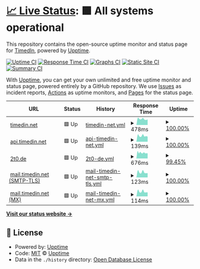 # [📈 Live Status](https://status.timedin.net): <!--live status--> **🟩 All systems operational**

This repository contains the open-source uptime monitor and status page for [TimedIn](https://www.timedin.net), powered by [Upptime](https://github.com/upptime/upptime).

[![Uptime CI](https://github.com/timedin-de/upptime/workflows/Uptime%20CI/badge.svg)](https://github.com/timedin-de/upptime/actions?query=workflow%3A%22Uptime+CI%22)
[![Response Time CI](https://github.com/timedin-de/upptime/workflows/Response%20Time%20CI/badge.svg)](https://github.com/timedin-de/upptime/actions?query=workflow%3A%22Response+Time+CI%22)
[![Graphs CI](https://github.com/timedin-de/upptime/workflows/Graphs%20CI/badge.svg)](https://github.com/timedin-de/upptime/actions?query=workflow%3A%22Graphs+CI%22)
[![Static Site CI](https://github.com/timedin-de/upptime/workflows/Static%20Site%20CI/badge.svg)](https://github.com/timedin-de/upptime/actions?query=workflow%3A%22Static+Site+CI%22)
[![Summary CI](https://github.com/timedin-de/upptime/workflows/Summary%20CI/badge.svg)](https://github.com/timedin-de/upptime/actions?query=workflow%3A%22Summary+CI%22)

With [Upptime](https://upptime.js.org), you can get your own unlimited and free uptime monitor and status page, powered entirely by a GitHub repository. We use [Issues](https://github.com/upptime/upptime/issues) as incident reports, [Actions](https://github.com/timedin-de/upptime/actions) as uptime monitors, and [Pages](https://status.timedin.net) for the status page.

<!--start: status pages-->
<!-- This summary is generated by Upptime (https://github.com/upptime/upptime) -->
<!-- Do not edit this manually, your changes will be overwritten -->
<!-- prettier-ignore -->
| URL | Status | History | Response Time | Uptime |
| --- | ------ | ------- | ------------- | ------ |
| <img alt="" src="https://static.timedin.net/icons/android-icon-192x192.png" height="13"> [timedin.net](https://www.timedin.net) | 🟩 Up | [timedin-net.yml](https://github.com/timedin-de/upptime/commits/HEAD/history/timedin-net.yml) | <details><summary><img alt="Response time graph" src="./graphs/timedin-net/response-time-week.png" height="20"> 478ms</summary><br><a href="https://status.timedin.net/history/timedin-net"><img alt="Response time 511" src="https://img.shields.io/endpoint?url=https%3A%2F%2Fraw.githubusercontent.com%2Ftimedin-de%2Fupptime%2FHEAD%2Fapi%2Ftimedin-net%2Fresponse-time.json"></a><br><a href="https://status.timedin.net/history/timedin-net"><img alt="24-hour response time 442" src="https://img.shields.io/endpoint?url=https%3A%2F%2Fraw.githubusercontent.com%2Ftimedin-de%2Fupptime%2FHEAD%2Fapi%2Ftimedin-net%2Fresponse-time-day.json"></a><br><a href="https://status.timedin.net/history/timedin-net"><img alt="7-day response time 478" src="https://img.shields.io/endpoint?url=https%3A%2F%2Fraw.githubusercontent.com%2Ftimedin-de%2Fupptime%2FHEAD%2Fapi%2Ftimedin-net%2Fresponse-time-week.json"></a><br><a href="https://status.timedin.net/history/timedin-net"><img alt="30-day response time 511" src="https://img.shields.io/endpoint?url=https%3A%2F%2Fraw.githubusercontent.com%2Ftimedin-de%2Fupptime%2FHEAD%2Fapi%2Ftimedin-net%2Fresponse-time-month.json"></a><br><a href="https://status.timedin.net/history/timedin-net"><img alt="1-year response time 511" src="https://img.shields.io/endpoint?url=https%3A%2F%2Fraw.githubusercontent.com%2Ftimedin-de%2Fupptime%2FHEAD%2Fapi%2Ftimedin-net%2Fresponse-time-year.json"></a></details> | <details><summary><a href="https://status.timedin.net/history/timedin-net">100.00%</a></summary><a href="https://status.timedin.net/history/timedin-net"><img alt="All-time uptime 100.00%" src="https://img.shields.io/endpoint?url=https%3A%2F%2Fraw.githubusercontent.com%2Ftimedin-de%2Fupptime%2FHEAD%2Fapi%2Ftimedin-net%2Fuptime.json"></a><br><a href="https://status.timedin.net/history/timedin-net"><img alt="24-hour uptime 100.00%" src="https://img.shields.io/endpoint?url=https%3A%2F%2Fraw.githubusercontent.com%2Ftimedin-de%2Fupptime%2FHEAD%2Fapi%2Ftimedin-net%2Fuptime-day.json"></a><br><a href="https://status.timedin.net/history/timedin-net"><img alt="7-day uptime 100.00%" src="https://img.shields.io/endpoint?url=https%3A%2F%2Fraw.githubusercontent.com%2Ftimedin-de%2Fupptime%2FHEAD%2Fapi%2Ftimedin-net%2Fuptime-week.json"></a><br><a href="https://status.timedin.net/history/timedin-net"><img alt="30-day uptime 100.00%" src="https://img.shields.io/endpoint?url=https%3A%2F%2Fraw.githubusercontent.com%2Ftimedin-de%2Fupptime%2FHEAD%2Fapi%2Ftimedin-net%2Fuptime-month.json"></a><br><a href="https://status.timedin.net/history/timedin-net"><img alt="1-year uptime 100.00%" src="https://img.shields.io/endpoint?url=https%3A%2F%2Fraw.githubusercontent.com%2Ftimedin-de%2Fupptime%2FHEAD%2Fapi%2Ftimedin-net%2Fuptime-year.json"></a></details>
| <img alt="" src="https://static.timedin.net/icons/android-icon-192x192.png" height="13"> [api.timedin.net](https://www.timedin.net) | 🟩 Up | [api-timedin-net.yml](https://github.com/timedin-de/upptime/commits/HEAD/history/api-timedin-net.yml) | <details><summary><img alt="Response time graph" src="./graphs/api-timedin-net/response-time-week.png" height="20"> 139ms</summary><br><a href="https://status.timedin.net/history/api-timedin-net"><img alt="Response time 150" src="https://img.shields.io/endpoint?url=https%3A%2F%2Fraw.githubusercontent.com%2Ftimedin-de%2Fupptime%2FHEAD%2Fapi%2Fapi-timedin-net%2Fresponse-time.json"></a><br><a href="https://status.timedin.net/history/api-timedin-net"><img alt="24-hour response time 122" src="https://img.shields.io/endpoint?url=https%3A%2F%2Fraw.githubusercontent.com%2Ftimedin-de%2Fupptime%2FHEAD%2Fapi%2Fapi-timedin-net%2Fresponse-time-day.json"></a><br><a href="https://status.timedin.net/history/api-timedin-net"><img alt="7-day response time 139" src="https://img.shields.io/endpoint?url=https%3A%2F%2Fraw.githubusercontent.com%2Ftimedin-de%2Fupptime%2FHEAD%2Fapi%2Fapi-timedin-net%2Fresponse-time-week.json"></a><br><a href="https://status.timedin.net/history/api-timedin-net"><img alt="30-day response time 150" src="https://img.shields.io/endpoint?url=https%3A%2F%2Fraw.githubusercontent.com%2Ftimedin-de%2Fupptime%2FHEAD%2Fapi%2Fapi-timedin-net%2Fresponse-time-month.json"></a><br><a href="https://status.timedin.net/history/api-timedin-net"><img alt="1-year response time 150" src="https://img.shields.io/endpoint?url=https%3A%2F%2Fraw.githubusercontent.com%2Ftimedin-de%2Fupptime%2FHEAD%2Fapi%2Fapi-timedin-net%2Fresponse-time-year.json"></a></details> | <details><summary><a href="https://status.timedin.net/history/api-timedin-net">100.00%</a></summary><a href="https://status.timedin.net/history/api-timedin-net"><img alt="All-time uptime 100.00%" src="https://img.shields.io/endpoint?url=https%3A%2F%2Fraw.githubusercontent.com%2Ftimedin-de%2Fupptime%2FHEAD%2Fapi%2Fapi-timedin-net%2Fuptime.json"></a><br><a href="https://status.timedin.net/history/api-timedin-net"><img alt="24-hour uptime 100.00%" src="https://img.shields.io/endpoint?url=https%3A%2F%2Fraw.githubusercontent.com%2Ftimedin-de%2Fupptime%2FHEAD%2Fapi%2Fapi-timedin-net%2Fuptime-day.json"></a><br><a href="https://status.timedin.net/history/api-timedin-net"><img alt="7-day uptime 100.00%" src="https://img.shields.io/endpoint?url=https%3A%2F%2Fraw.githubusercontent.com%2Ftimedin-de%2Fupptime%2FHEAD%2Fapi%2Fapi-timedin-net%2Fuptime-week.json"></a><br><a href="https://status.timedin.net/history/api-timedin-net"><img alt="30-day uptime 100.00%" src="https://img.shields.io/endpoint?url=https%3A%2F%2Fraw.githubusercontent.com%2Ftimedin-de%2Fupptime%2FHEAD%2Fapi%2Fapi-timedin-net%2Fuptime-month.json"></a><br><a href="https://status.timedin.net/history/api-timedin-net"><img alt="1-year uptime 100.00%" src="https://img.shields.io/endpoint?url=https%3A%2F%2Fraw.githubusercontent.com%2Ftimedin-de%2Fupptime%2FHEAD%2Fapi%2Fapi-timedin-net%2Fuptime-year.json"></a></details>
| <img alt="" src="https://static.timedin.net/icons/android-icon-192x192.png" height="13"> [2t0.de](https://2t0.de/) | 🟩 Up | [2t0-de.yml](https://github.com/timedin-de/upptime/commits/HEAD/history/2t0-de.yml) | <details><summary><img alt="Response time graph" src="./graphs/2t0-de/response-time-week.png" height="20"> 676ms</summary><br><a href="https://status.timedin.net/history/2t0-de"><img alt="Response time 729" src="https://img.shields.io/endpoint?url=https%3A%2F%2Fraw.githubusercontent.com%2Ftimedin-de%2Fupptime%2FHEAD%2Fapi%2F2t0-de%2Fresponse-time.json"></a><br><a href="https://status.timedin.net/history/2t0-de"><img alt="24-hour response time 614" src="https://img.shields.io/endpoint?url=https%3A%2F%2Fraw.githubusercontent.com%2Ftimedin-de%2Fupptime%2FHEAD%2Fapi%2F2t0-de%2Fresponse-time-day.json"></a><br><a href="https://status.timedin.net/history/2t0-de"><img alt="7-day response time 676" src="https://img.shields.io/endpoint?url=https%3A%2F%2Fraw.githubusercontent.com%2Ftimedin-de%2Fupptime%2FHEAD%2Fapi%2F2t0-de%2Fresponse-time-week.json"></a><br><a href="https://status.timedin.net/history/2t0-de"><img alt="30-day response time 729" src="https://img.shields.io/endpoint?url=https%3A%2F%2Fraw.githubusercontent.com%2Ftimedin-de%2Fupptime%2FHEAD%2Fapi%2F2t0-de%2Fresponse-time-month.json"></a><br><a href="https://status.timedin.net/history/2t0-de"><img alt="1-year response time 729" src="https://img.shields.io/endpoint?url=https%3A%2F%2Fraw.githubusercontent.com%2Ftimedin-de%2Fupptime%2FHEAD%2Fapi%2F2t0-de%2Fresponse-time-year.json"></a></details> | <details><summary><a href="https://status.timedin.net/history/2t0-de">99.45%</a></summary><a href="https://status.timedin.net/history/2t0-de"><img alt="All-time uptime 99.73%" src="https://img.shields.io/endpoint?url=https%3A%2F%2Fraw.githubusercontent.com%2Ftimedin-de%2Fupptime%2FHEAD%2Fapi%2F2t0-de%2Fuptime.json"></a><br><a href="https://status.timedin.net/history/2t0-de"><img alt="24-hour uptime 100.00%" src="https://img.shields.io/endpoint?url=https%3A%2F%2Fraw.githubusercontent.com%2Ftimedin-de%2Fupptime%2FHEAD%2Fapi%2F2t0-de%2Fuptime-day.json"></a><br><a href="https://status.timedin.net/history/2t0-de"><img alt="7-day uptime 99.45%" src="https://img.shields.io/endpoint?url=https%3A%2F%2Fraw.githubusercontent.com%2Ftimedin-de%2Fupptime%2FHEAD%2Fapi%2F2t0-de%2Fuptime-week.json"></a><br><a href="https://status.timedin.net/history/2t0-de"><img alt="30-day uptime 99.73%" src="https://img.shields.io/endpoint?url=https%3A%2F%2Fraw.githubusercontent.com%2Ftimedin-de%2Fupptime%2FHEAD%2Fapi%2F2t0-de%2Fuptime-month.json"></a><br><a href="https://status.timedin.net/history/2t0-de"><img alt="1-year uptime 99.73%" src="https://img.shields.io/endpoint?url=https%3A%2F%2Fraw.githubusercontent.com%2Ftimedin-de%2Fupptime%2FHEAD%2Fapi%2F2t0-de%2Fuptime-year.json"></a></details>
| <img alt="" src="https://static.timedin.net/icons/android-icon-192x192.png" height="13"> [mail.timedin.net (SMTP-TLS)](mail.timedin.net) | 🟩 Up | [mail-timedin-net-smtp-tls.yml](https://github.com/timedin-de/upptime/commits/HEAD/history/mail-timedin-net-smtp-tls.yml) | <details><summary><img alt="Response time graph" src="./graphs/mail-timedin-net-smtp-tls/response-time-week.png" height="20"> 123ms</summary><br><a href="https://status.timedin.net/history/mail-timedin-net-smtp-tls"><img alt="Response time 130" src="https://img.shields.io/endpoint?url=https%3A%2F%2Fraw.githubusercontent.com%2Ftimedin-de%2Fupptime%2FHEAD%2Fapi%2Fmail-timedin-net-smtp-tls%2Fresponse-time.json"></a><br><a href="https://status.timedin.net/history/mail-timedin-net-smtp-tls"><img alt="24-hour response time 103" src="https://img.shields.io/endpoint?url=https%3A%2F%2Fraw.githubusercontent.com%2Ftimedin-de%2Fupptime%2FHEAD%2Fapi%2Fmail-timedin-net-smtp-tls%2Fresponse-time-day.json"></a><br><a href="https://status.timedin.net/history/mail-timedin-net-smtp-tls"><img alt="7-day response time 123" src="https://img.shields.io/endpoint?url=https%3A%2F%2Fraw.githubusercontent.com%2Ftimedin-de%2Fupptime%2FHEAD%2Fapi%2Fmail-timedin-net-smtp-tls%2Fresponse-time-week.json"></a><br><a href="https://status.timedin.net/history/mail-timedin-net-smtp-tls"><img alt="30-day response time 130" src="https://img.shields.io/endpoint?url=https%3A%2F%2Fraw.githubusercontent.com%2Ftimedin-de%2Fupptime%2FHEAD%2Fapi%2Fmail-timedin-net-smtp-tls%2Fresponse-time-month.json"></a><br><a href="https://status.timedin.net/history/mail-timedin-net-smtp-tls"><img alt="1-year response time 130" src="https://img.shields.io/endpoint?url=https%3A%2F%2Fraw.githubusercontent.com%2Ftimedin-de%2Fupptime%2FHEAD%2Fapi%2Fmail-timedin-net-smtp-tls%2Fresponse-time-year.json"></a></details> | <details><summary><a href="https://status.timedin.net/history/mail-timedin-net-smtp-tls">100.00%</a></summary><a href="https://status.timedin.net/history/mail-timedin-net-smtp-tls"><img alt="All-time uptime 100.00%" src="https://img.shields.io/endpoint?url=https%3A%2F%2Fraw.githubusercontent.com%2Ftimedin-de%2Fupptime%2FHEAD%2Fapi%2Fmail-timedin-net-smtp-tls%2Fuptime.json"></a><br><a href="https://status.timedin.net/history/mail-timedin-net-smtp-tls"><img alt="24-hour uptime 100.00%" src="https://img.shields.io/endpoint?url=https%3A%2F%2Fraw.githubusercontent.com%2Ftimedin-de%2Fupptime%2FHEAD%2Fapi%2Fmail-timedin-net-smtp-tls%2Fuptime-day.json"></a><br><a href="https://status.timedin.net/history/mail-timedin-net-smtp-tls"><img alt="7-day uptime 100.00%" src="https://img.shields.io/endpoint?url=https%3A%2F%2Fraw.githubusercontent.com%2Ftimedin-de%2Fupptime%2FHEAD%2Fapi%2Fmail-timedin-net-smtp-tls%2Fuptime-week.json"></a><br><a href="https://status.timedin.net/history/mail-timedin-net-smtp-tls"><img alt="30-day uptime 100.00%" src="https://img.shields.io/endpoint?url=https%3A%2F%2Fraw.githubusercontent.com%2Ftimedin-de%2Fupptime%2FHEAD%2Fapi%2Fmail-timedin-net-smtp-tls%2Fuptime-month.json"></a><br><a href="https://status.timedin.net/history/mail-timedin-net-smtp-tls"><img alt="1-year uptime 100.00%" src="https://img.shields.io/endpoint?url=https%3A%2F%2Fraw.githubusercontent.com%2Ftimedin-de%2Fupptime%2FHEAD%2Fapi%2Fmail-timedin-net-smtp-tls%2Fuptime-year.json"></a></details>
| <img alt="" src="https://static.timedin.net/icons/android-icon-192x192.png" height="13"> [mail.timedin.net (MX)](mail.timedin.net) | 🟩 Up | [mail-timedin-net-mx.yml](https://github.com/timedin-de/upptime/commits/HEAD/history/mail-timedin-net-mx.yml) | <details><summary><img alt="Response time graph" src="./graphs/mail-timedin-net-mx/response-time-week.png" height="20"> 114ms</summary><br><a href="https://status.timedin.net/history/mail-timedin-net-mx"><img alt="Response time 122" src="https://img.shields.io/endpoint?url=https%3A%2F%2Fraw.githubusercontent.com%2Ftimedin-de%2Fupptime%2FHEAD%2Fapi%2Fmail-timedin-net-mx%2Fresponse-time.json"></a><br><a href="https://status.timedin.net/history/mail-timedin-net-mx"><img alt="24-hour response time 96" src="https://img.shields.io/endpoint?url=https%3A%2F%2Fraw.githubusercontent.com%2Ftimedin-de%2Fupptime%2FHEAD%2Fapi%2Fmail-timedin-net-mx%2Fresponse-time-day.json"></a><br><a href="https://status.timedin.net/history/mail-timedin-net-mx"><img alt="7-day response time 114" src="https://img.shields.io/endpoint?url=https%3A%2F%2Fraw.githubusercontent.com%2Ftimedin-de%2Fupptime%2FHEAD%2Fapi%2Fmail-timedin-net-mx%2Fresponse-time-week.json"></a><br><a href="https://status.timedin.net/history/mail-timedin-net-mx"><img alt="30-day response time 122" src="https://img.shields.io/endpoint?url=https%3A%2F%2Fraw.githubusercontent.com%2Ftimedin-de%2Fupptime%2FHEAD%2Fapi%2Fmail-timedin-net-mx%2Fresponse-time-month.json"></a><br><a href="https://status.timedin.net/history/mail-timedin-net-mx"><img alt="1-year response time 122" src="https://img.shields.io/endpoint?url=https%3A%2F%2Fraw.githubusercontent.com%2Ftimedin-de%2Fupptime%2FHEAD%2Fapi%2Fmail-timedin-net-mx%2Fresponse-time-year.json"></a></details> | <details><summary><a href="https://status.timedin.net/history/mail-timedin-net-mx">100.00%</a></summary><a href="https://status.timedin.net/history/mail-timedin-net-mx"><img alt="All-time uptime 100.00%" src="https://img.shields.io/endpoint?url=https%3A%2F%2Fraw.githubusercontent.com%2Ftimedin-de%2Fupptime%2FHEAD%2Fapi%2Fmail-timedin-net-mx%2Fuptime.json"></a><br><a href="https://status.timedin.net/history/mail-timedin-net-mx"><img alt="24-hour uptime 100.00%" src="https://img.shields.io/endpoint?url=https%3A%2F%2Fraw.githubusercontent.com%2Ftimedin-de%2Fupptime%2FHEAD%2Fapi%2Fmail-timedin-net-mx%2Fuptime-day.json"></a><br><a href="https://status.timedin.net/history/mail-timedin-net-mx"><img alt="7-day uptime 100.00%" src="https://img.shields.io/endpoint?url=https%3A%2F%2Fraw.githubusercontent.com%2Ftimedin-de%2Fupptime%2FHEAD%2Fapi%2Fmail-timedin-net-mx%2Fuptime-week.json"></a><br><a href="https://status.timedin.net/history/mail-timedin-net-mx"><img alt="30-day uptime 100.00%" src="https://img.shields.io/endpoint?url=https%3A%2F%2Fraw.githubusercontent.com%2Ftimedin-de%2Fupptime%2FHEAD%2Fapi%2Fmail-timedin-net-mx%2Fuptime-month.json"></a><br><a href="https://status.timedin.net/history/mail-timedin-net-mx"><img alt="1-year uptime 100.00%" src="https://img.shields.io/endpoint?url=https%3A%2F%2Fraw.githubusercontent.com%2Ftimedin-de%2Fupptime%2FHEAD%2Fapi%2Fmail-timedin-net-mx%2Fuptime-year.json"></a></details>

<!--end: status pages-->

[**Visit our status website →**](https://status.timedin.net)

## 📄 License

- Powered by: [Upptime](https://github.com/upptime/upptime)
- Code: [MIT](./LICENSE) © [Upptime](https://upptime.js.org)
- Data in the `./history` directory: [Open Database License](https://opendatacommons.org/licenses/odbl/1-0/)
